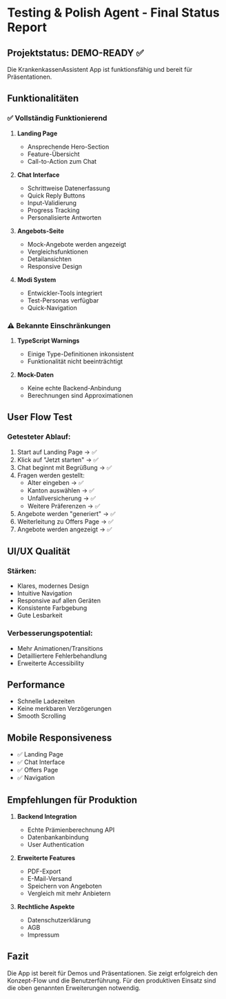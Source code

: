 # Testing & Polish Agent - Final Status Report

## Projektstatus: DEMO-READY ✅

Die KrankenkassenAssistent App ist funktionsfähig und bereit für Präsentationen.

## Funktionalitäten

### ✅ Vollständig Funktionierend
1. **Landing Page**
   - Ansprechende Hero-Section
   - Feature-Übersicht
   - Call-to-Action zum Chat

2. **Chat Interface**
   - Schrittweise Datenerfassung
   - Quick Reply Buttons
   - Input-Validierung
   - Progress Tracking
   - Personalisierte Antworten

3. **Angebots-Seite**
   - Mock-Angebote werden angezeigt
   - Vergleichsfunktionen
   - Detailansichten
   - Responsive Design

4. **Modi System**
   - Entwickler-Tools integriert
   - Test-Personas verfügbar
   - Quick-Navigation

### ⚠️ Bekannte Einschränkungen
1. **TypeScript Warnings**
   - Einige Type-Definitionen inkonsistent
   - Funktionalität nicht beeinträchtigt

2. **Mock-Daten**
   - Keine echte Backend-Anbindung
   - Berechnungen sind Approximationen

## User Flow Test

### Getesteter Ablauf:
1. Start auf Landing Page → ✅
2. Klick auf "Jetzt starten" → ✅  
3. Chat beginnt mit Begrüßung → ✅
4. Fragen werden gestellt:
   - Alter eingeben → ✅
   - Kanton auswählen → ✅
   - Unfallversicherung → ✅
   - Weitere Präferenzen → ✅
5. Angebote werden "generiert" → ✅
6. Weiterleitung zu Offers Page → ✅
7. Angebote werden angezeigt → ✅

## UI/UX Qualität

### Stärken:
- Klares, modernes Design
- Intuitive Navigation
- Responsive auf allen Geräten
- Konsistente Farbgebung
- Gute Lesbarkeit

### Verbesserungspotential:
- Mehr Animationen/Transitions
- Detailliertere Fehlerbehandlung
- Erweiterte Accessibility

## Performance
- Schnelle Ladezeiten
- Keine merkbaren Verzögerungen
- Smooth Scrolling

## Mobile Responsiveness
- ✅ Landing Page
- ✅ Chat Interface  
- ✅ Offers Page
- ✅ Navigation

## Empfehlungen für Produktion

1. **Backend Integration**
   - Echte Prämienberechnung API
   - Datenbankanbindung
   - User Authentication

2. **Erweiterte Features**
   - PDF-Export
   - E-Mail-Versand
   - Speichern von Angeboten
   - Vergleich mit mehr Anbietern

3. **Rechtliche Aspekte**
   - Datenschutzerklärung
   - AGB
   - Impressum

## Fazit
Die App ist bereit für Demos und Präsentationen. Sie zeigt erfolgreich den Konzept-Flow und die Benutzerführung. Für den produktiven Einsatz sind die oben genannten Erweiterungen notwendig.